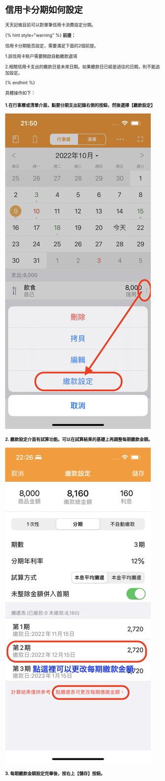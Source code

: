 # 信用卡分期如何設定

天天記帳目前可以對單筆信用卡消費設定分期。&#x20;

{% hint style="warning" %}
**前提：**

信用卡分期能否設定，需要滿足下面的2個前提。&#x20;

1.該信用卡账户需要開啟自動繳款選項&#x20;

2.相關信用卡支出的繳款日是未來日期。如果繳款日已經是過往的日期，則不能追加設定。


{% endhint %}

具體操作如下：

#### 1.在行事曆或清單介面，點要分期支出記錄右側的按鈕，然後選擇【繳款設定】

![list](.gitbook/assets/tw-installment1.PNG)

#### 2. 繳款設定介面有試算功能。可以在試算結果的基礎上再調整每期繳款金額。

![list](.gitbook/assets/tw-installment2.PNG)

#### 3. 每期繳款金額設定完畢後，按右上【儲存】按鈕。



